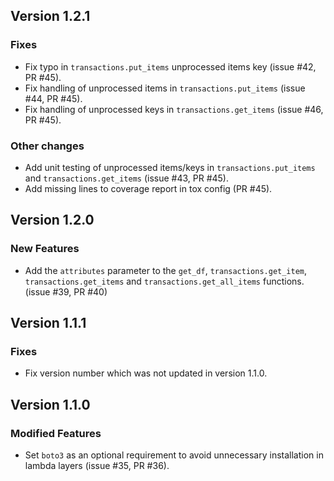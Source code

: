 ## Version 1.2.1

### Fixes

* Fix typo in `transactions.put_items` unprocessed items key (issue #42, PR #45).
* Fix handling of unprocessed items in `transactions.put_items` (issue #44, PR #45).
* Fix handling of unprocessed keys in `transactions.get_items` (issue #46, PR #45).

### Other changes

* Add unit testing of unprocessed items/keys in `transactions.put_items` and `transactions.get_items` (issue #43, PR #45).
* Add missing lines to coverage report in tox config (PR #45).

## Version 1.2.0

### New Features

* Add the `attributes` parameter to the `get_df`, `transactions.get_item`, `transactions.get_items` and `transactions.get_all_items` functions. (issue #39, PR #40)


## Version 1.1.1

### Fixes

* Fix version number which was not updated in version 1.1.0.


## Version 1.1.0

### Modified Features

* Set `boto3` as an optional requirement to avoid unnecessary installation in lambda layers (issue #35, PR #36).